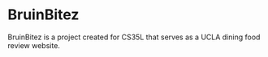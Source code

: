 # BruinBitez
BruinBitez is a project created for CS35L that serves as a UCLA dining food review website.
